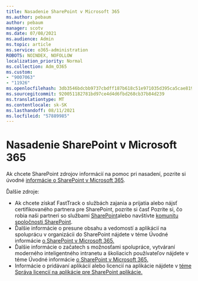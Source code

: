 ```yaml
---
title: Nasadenie SharePoint v Microsoft 365
ms.author: pebaum
author: pebaum
manager: scotv
ms.date: 07/08/2021
ms.audience: Admin
ms.topic: article
ms.service: o365-administration
ROBOTS: NOINDEX, NOFOLLOW
localization_priority: Normal
ms.collection: Adm_O365
ms.custom:
- "9007063"
- "11926"
ms.openlocfilehash: 3db3546bdcbb9737cbdff187b618c51e971035d395ca5cae8195bbc0e360b313
ms.sourcegitcommit: 920051182781bd97ce4d4d6fbd268cb37b84d239
ms.translationtype: MT
ms.contentlocale: sk-SK
ms.lasthandoff: 08/11/2021
ms.locfileid: "57889985"
---
```

# <a name="deploy-sharepoint-in-microsoft-365"></a>Nasadenie SharePoint v Microsoft 365

Ak chcete SharePoint zdrojov informácií na pomoc pri nasadení, pozrite si úvodné [informácie o SharePoint v Microsoft 365](https://docs.microsoft.com/sharepoint/introduction). 

Ďalšie zdroje: 

- Ak chcete získať FastTrack o službách zajania a prijatia alebo nájsť certifikovaného partnera pre SharePoint, pozrite si časť Pozrite si, čo robia naši partneri so službami [SharePoint](https://docs.microsoft.com/microsoft-365/sharepoint/sharepoint-partners-sharepoint-support)alebo navštívte [komunitu spoločnosti SharePoint](https://techcommunity.microsoft.com/t5/sharepoint/ct-p/SharePoint). 
- Ďalšie informácie o presune obsahu a vedomostí a aplikácií na spoluprácu v organizácii do SharePoint nájdete v téme Úvodné informácie [o SharePoint v Microsoft 365.](https://docs.microsoft.com/sharepoint/introduction#migration) 
- Ďalšie informácie o začatech s možnosťami spolupráce, vytváraní moderného inteligentného intranetu a školiacich používateľov nájdete v téme Úvodné informácie [o SharePoint v Microsoft 365.](https://docs.microsoft.com/sharepoint/introduction#collaboration) 
- Informácie o pridávaní aplikácií alebo licencií na aplikácie nájdete v [téme Správa licencií na aplikácie pre SharePoint aplikácie.](https://docs.microsoft.com/sharepoint/manage-app-licenses) 


